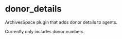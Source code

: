 # donor_details
ArchivesSpace plugin that adds donor details to agents. 

Currently only includes donor numbers.
